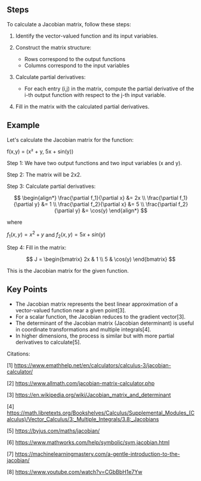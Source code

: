 ## Steps

To calculate a Jacobian matrix, follow these steps:

1. Identify the vector-valued function and its input variables.

2. Construct the matrix structure:
   - Rows correspond to the output functions
   - Columns correspond to the input variables

3. Calculate partial derivatives:
   - For each entry (i,j) in the matrix, compute the partial derivative of the i-th output function with respect to the j-th input variable.

4. Fill in the matrix with the calculated partial derivatives.

## Example

Let's calculate the Jacobian matrix for the function:

f(x,y) = (x² + y, 5x + sin(y))

Step 1: We have two output functions and two input variables (x and y).

Step 2: The matrix will be 2x2.

Step 3: Calculate partial derivatives:

$$
\begin{align*}
\frac{\partial f_1}{\partial x} &= 2x \\
\frac{\partial f_1}{\partial y} &= 1 \\
\frac{\partial f_2}{\partial x} &= 5 \\
\frac{\partial f_2}{\partial y} &= \cos(y)
\end{align*}
$$

where

$f_1(x,y) = x^2 + y$
and 
$f_2(x,y) = 5x + sin(y)$

Step 4: Fill in the matrix:

$$
J = \begin{bmatrix}
2x & 1 \\
5 & \cos(y)
\end{bmatrix}
$$

This is the Jacobian matrix for the given function.

## Key Points

- The Jacobian matrix represents the best linear approximation of a vector-valued function near a given point[3].
- For a scalar function, the Jacobian reduces to the gradient vector[3].
- The determinant of the Jacobian matrix (Jacobian determinant) is useful in coordinate transformations and multiple integrals[4].
- In higher dimensions, the process is similar but with more partial derivatives to calculate[5].

Citations:

[1] https://www.emathhelp.net/en/calculators/calculus-3/jacobian-calculator/ 

[2] https://www.allmath.com/jacobian-matrix-calculator.php

[3] https://en.wikipedia.org/wiki/Jacobian_matrix_and_determinant

[4] https://math.libretexts.org/Bookshelves/Calculus/Supplemental_Modules_(Calculus)/Vector_Calculus/3:_Multiple_Integrals/3.8:_Jacobians

[5] https://byjus.com/maths/jacobian/

[6] https://www.mathworks.com/help/symbolic/sym.jacobian.html

[7] https://machinelearningmastery.com/a-gentle-introduction-to-the-jacobian/

[8] https://www.youtube.com/watch?v=CGbBbH1e7Yw
